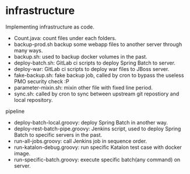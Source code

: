 # infrastructure

Implementing infrastructure as code.

- Count.java: count files under each folders.
- backup-prod.sh backup some webapp files to another server through many ways.
- backup.sh: used to backup docker volumes in the past.
- deploy-batch.sh: GitLab ci scripts to deploy Spring Batch to server.
- deploy-war: GitLab ci scripts to deploy war files to JBoss server.
- fake-backup.sh: fake backup job, called by cron to bypass the useless PMO security check :P
- parameter-mixin.sh: mixin other file with fixed line period.
- sync.sh: called by cron to sync between upstream git repostiory and local repository.


pipeline

- deploy-batch-local.groovy: deploy Spring Batch in another way.
- deploy-rest-batch-pipe.groovy: Jenkins script, used to deploy Spring Batch to specific servers in the past.
- run-all-jobs.groovy: call Jenkins job in sequence order.
- run-katalon-debug.groovy: run specific Katalon test case with docker image.
- run-specific-batch.groovy: execute specific batch(any command) on server.